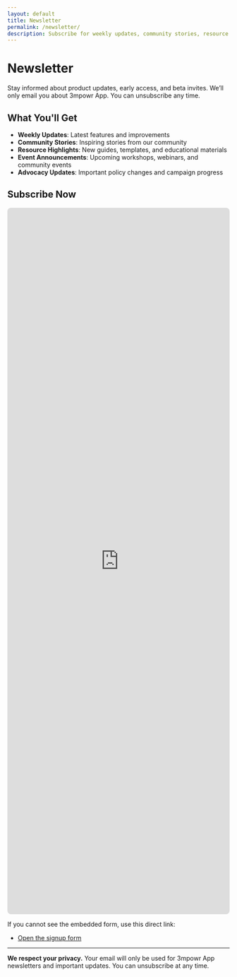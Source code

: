 ```yaml
---
layout: default
title: Newsletter
permalink: /newsletter/
description: Subscribe for weekly updates, community stories, resource highlights, events, and advocacy news from 3mpowr App.
---
```


# Newsletter

Stay informed about product updates, early access, and beta invites. We’ll only email you about 3mpowr App. You can unsubscribe any time.

## What You'll Get
- **Weekly Updates**: Latest features and improvements
- **Community Stories**: Inspiring stories from our community
- **Resource Highlights**: New guides, templates, and educational materials
- **Event Announcements**: Upcoming workshops, webinars, and community events
- **Advocacy Updates**: Important policy changes and campaign progress

## Subscribe Now

<div class="newsletter-embed">
  <iframe
    id="newsletter-form"
    title="3mpowr App newsletter signup"
    src="https://docs.google.com/forms/d/e/1FAIpQLSf9AHMg9pMWS2njErNXDj1W0g2rXBNabXsUnZOgRF4vfvk0kQ/viewform?embedded=true"
    loading="lazy"
    frameborder="0"
    marginheight="0"
    marginwidth="0"
    referrerpolicy="no-referrer"
  >Loading…</iframe>
</div>

<style>
.newsletter-embed { position: relative; width: 100%; }
.newsletter-embed iframe { width: 100%; height: min(1600px, 86vh); background: #fff; border: 0; border-radius: 8px; }
/* Optional: a subtle fade while redirecting */
.newsletter-redirecting { opacity: 0.4; transition: opacity 200ms ease-in-out; pointer-events: none; }
</style>

<script>
// Redirect to home after the Google Form finishes submitting inside the iframe.
// Technique: the iframe 'load' event fires twice — first for the form, second for the "response recorded" view.
(function () {
  var iframe = document.getElementById('newsletter-form');
  if (!iframe) return;
  var firstLoadDone = false;
  iframe.addEventListener('load', function () {
    if (firstLoadDone) {
      // Optional visual hint
      iframe.classList.add('newsletter-redirecting');
      // Redirect after a brief delay to ensure responses are logged
      setTimeout(function () { window.location.href = '/'; }, 300);
      return;
    }
    firstLoadDone = true;
  });
})();
</script>

If you cannot see the embedded form, use this direct link:
- [Open the signup form](https://docs.google.com/forms/d/e/1FAIpQLSf9AHMg9pMWS2njErNXDj1W0g2rXBNabXsUnZOgRF4vfvk0kQ/viewform)

---

**We respect your privacy.** Your email will only be used for 3mpowr App newsletters and important updates. You can unsubscribe at any time.
